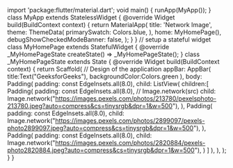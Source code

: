 import 'package:flutter/material.dart';
void main() {
runApp(MyApp());
}
class MyApp extends StatelessWidget {
@override
Widget build(BuildContext context) {
return MaterialApp(
title: 'Network Image',
theme: ThemeData(
primarySwatch: Colors.blue,
),
home: MyHomePage(),
debugShowCheckedModeBanner: false,
);
}
}
// setup a stateful widget
class MyHomePage extends StatefulWidget {
@override
_MyHomePageState createState() => _MyHomePageState();
}
class _MyHomePageState extends State<MyHomePage> {
@override
Widget build(BuildContext context) {
return Scaffold(
// Design of the application
appBar: AppBar(
title:Text("GeeksforGeeks"),
backgroundColor:Colors.green
),
body: Padding(
padding: const EdgeInsets.all(8.0),
child: ListView(
children:<Widget>[
Padding(
padding: const EdgeInsets.all(8.0),
// Image.network(src)
child: Image.network("https://images.pexels.com/photos/213780/pexelsphoto-213780.jpeg?auto=compress&cs=tinysrgb&dpr=1&w=500"),
),
Padding(
padding: const EdgeInsets.all(8.0),
child:
Image.network("https://images.pexels.com/photos/2899097/pexels-photo2899097.jpeg?auto=compress&cs=tinysrgb&dpr=1&w=500"),
),
Padding(
padding: const EdgeInsets.all(8.0),
child:
Image.network("https://images.pexels.com/photos/2820884/pexels-photo2820884.jpeg?auto=compress&cs=tinysrgb&dpr=1&w=500"),
)
]
),
),
);
}
}
